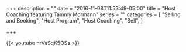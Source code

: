 +++
description = ""
date = "2016-11-08T11:53:49-05:00"
title = "Host Coaching featuring Tammy Mormann"
series = ""
categories = [
  "Selling and Booking",
  "Host Program",
  "Host Coaching",
  "Sell",
]

+++

{{< youtube nrVsSqK5OSs >}}
